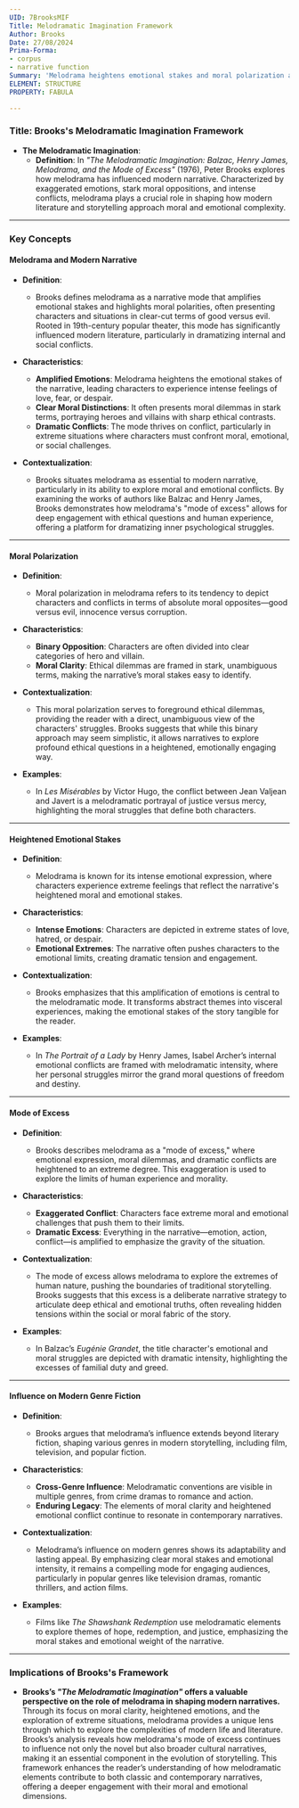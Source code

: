 ```yaml
---
UID: 7BrooksMIF
Title: Melodramatic Imagination Framework
Author: Brooks
Date: 27/08/2024
Prima-Forma:
- corpus
- narrative function
Summary: 'Melodrama heightens emotional stakes and moral polarization and is central to the development of the modern narrative: emotional stakes and moral polarization.'
ELEMENT: STRUCTURE
PROPERTY: FABULA

---
```


### Title: **Brooks's Melodramatic Imagination Framework**

- **The Melodramatic Imagination**:
  - **Definition**: In *"The Melodramatic Imagination: Balzac, Henry James, Melodrama, and the Mode of Excess"* (1976), Peter Brooks explores how melodrama has influenced modern narrative. Characterized by exaggerated emotions, stark moral oppositions, and intense conflicts, melodrama plays a crucial role in shaping how modern literature and storytelling approach moral and emotional complexity.

---

### **Key Concepts**

#### **Melodrama and Modern Narrative**

- **Definition**:
  - Brooks defines melodrama as a narrative mode that amplifies emotional stakes and highlights moral polarities, often presenting characters and situations in clear-cut terms of good versus evil. Rooted in 19th-century popular theater, this mode has significantly influenced modern literature, particularly in dramatizing internal and social conflicts.

- **Characteristics**:
  - **Amplified Emotions**: Melodrama heightens the emotional stakes of the narrative, leading characters to experience intense feelings of love, fear, or despair.
  - **Clear Moral Distinctions**: It often presents moral dilemmas in stark terms, portraying heroes and villains with sharp ethical contrasts.
  - **Dramatic Conflicts**: The mode thrives on conflict, particularly in extreme situations where characters must confront moral, emotional, or social challenges.

- **Contextualization**:
  - Brooks situates melodrama as essential to modern narrative, particularly in its ability to explore moral and emotional conflicts. By examining the works of authors like Balzac and Henry James, Brooks demonstrates how melodrama's "mode of excess" allows for deep engagement with ethical questions and human experience, offering a platform for dramatizing inner psychological struggles.

---

#### **Moral Polarization**

- **Definition**:
  - Moral polarization in melodrama refers to its tendency to depict characters and conflicts in terms of absolute moral opposites—good versus evil, innocence versus corruption.

- **Characteristics**:
  - **Binary Opposition**: Characters are often divided into clear categories of hero and villain.
  - **Moral Clarity**: Ethical dilemmas are framed in stark, unambiguous terms, making the narrative’s moral stakes easy to identify.
  
- **Contextualization**:
  - This moral polarization serves to foreground ethical dilemmas, providing the reader with a direct, unambiguous view of the characters' struggles. Brooks suggests that while this binary approach may seem simplistic, it allows narratives to explore profound ethical questions in a heightened, emotionally engaging way.

- **Examples**:
  - In *Les Misérables* by Victor Hugo, the conflict between Jean Valjean and Javert is a melodramatic portrayal of justice versus mercy, highlighting the moral struggles that define both characters.

---

#### **Heightened Emotional Stakes**

- **Definition**:
  - Melodrama is known for its intense emotional expression, where characters experience extreme feelings that reflect the narrative's heightened moral and emotional stakes.

- **Characteristics**:
  - **Intense Emotions**: Characters are depicted in extreme states of love, hatred, or despair.
  - **Emotional Extremes**: The narrative often pushes characters to the emotional limits, creating dramatic tension and engagement.

- **Contextualization**:
  - Brooks emphasizes that this amplification of emotions is central to the melodramatic mode. It transforms abstract themes into visceral experiences, making the emotional stakes of the story tangible for the reader.

- **Examples**:
  - In *The Portrait of a Lady* by Henry James, Isabel Archer’s internal emotional conflicts are framed with melodramatic intensity, where her personal struggles mirror the grand moral questions of freedom and destiny.

---

#### **Mode of Excess**

- **Definition**:
  - Brooks describes melodrama as a "mode of excess," where emotional expression, moral dilemmas, and dramatic conflicts are heightened to an extreme degree. This exaggeration is used to explore the limits of human experience and morality.

- **Characteristics**:
  - **Exaggerated Conflict**: Characters face extreme moral and emotional challenges that push them to their limits.
  - **Dramatic Excess**: Everything in the narrative—emotion, action, conflict—is amplified to emphasize the gravity of the situation.

- **Contextualization**:
  - The mode of excess allows melodrama to explore the extremes of human nature, pushing the boundaries of traditional storytelling. Brooks suggests that this excess is a deliberate narrative strategy to articulate deep ethical and emotional truths, often revealing hidden tensions within the social or moral fabric of the story.

- **Examples**:
  - In Balzac’s *Eugénie Grandet*, the title character's emotional and moral struggles are depicted with dramatic intensity, highlighting the excesses of familial duty and greed.

---

#### **Influence on Modern Genre Fiction**

- **Definition**:
  - Brooks argues that melodrama’s influence extends beyond literary fiction, shaping various genres in modern storytelling, including film, television, and popular fiction.

- **Characteristics**:
  - **Cross-Genre Influence**: Melodramatic conventions are visible in multiple genres, from crime dramas to romance and action.
  - **Enduring Legacy**: The elements of moral clarity and heightened emotional conflict continue to resonate in contemporary narratives.

- **Contextualization**:
  - Melodrama’s influence on modern genres shows its adaptability and lasting appeal. By emphasizing clear moral stakes and emotional intensity, it remains a compelling mode for engaging audiences, particularly in popular genres like television dramas, romantic thrillers, and action films.

- **Examples**:
  - Films like *The Shawshank Redemption* use melodramatic elements to explore themes of hope, redemption, and justice, emphasizing the moral stakes and emotional weight of the narrative.

---

### **Implications of Brooks's Framework**

- **Brooks’s *"The Melodramatic Imagination"* offers a valuable perspective on the role of melodrama in shaping modern narratives.** Through its focus on moral clarity, heightened emotions, and the exploration of extreme situations, melodrama provides a unique lens through which to explore the complexities of modern life and literature. Brooks’s analysis reveals how melodrama's mode of excess continues to influence not only the novel but also broader cultural narratives, making it an essential component in the evolution of storytelling. This framework enhances the reader’s understanding of how melodramatic elements contribute to both classic and contemporary narratives, offering a deeper engagement with their moral and emotional dimensions.
